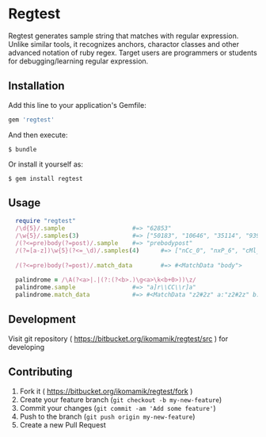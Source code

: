 # Regtest
Regtest generates sample string that matches with regular expression. Unlike similar tools, it recognizes anchors, charactor classes and other advanced notation of ruby regex. Target users are programmers or students for debugging/learning regular expression.

## Installation

Add this line to your application's Gemfile:

```ruby
gem 'regtest'
```

And then execute:

    $ bundle

Or install it yourself as:

    $ gem install regtest

## Usage

```ruby
  require "regtest"
  /\d{5}/.sample                   #=> "62853"
  /\w{5}/.samples(3)               #=> ["50183", "10646", "35114", "93966", "20186"]
  /(?<=pre)body(?=post)/.sample    #=> "prebodypost"
  /(?=[a-z])\w{5}(?<=_\d)/.samples(4)      #=> ["nCc_0", "nxP_6", "cMl_3", "riQ_9"]
  
  /(?<=pre)body(?=post)/.match_data        #=> #<MatchData "body">
  
  palindrome = /\A(?<a>|.|(?:(?<b>.)\g<a>\k<b+0>))\z/
  palindrome.sample                #=> "a]r\\CC\\r]a"
  palindrome.match_data            #=> #<MatchData "z2#2z" a:"z2#2z" b:"2">
```

## Development

Visit git repository ( https://bitbucket.org/ikomamik/regtest/src ) for developing

## Contributing

1. Fork it ( https://bitbucket.org/ikomamik/regtest/fork )
2. Create your feature branch (`git checkout -b my-new-feature`)
3. Commit your changes (`git commit -am 'Add some feature'`)
4. Push to the branch (`git push origin my-new-feature`)
5. Create a new Pull Request